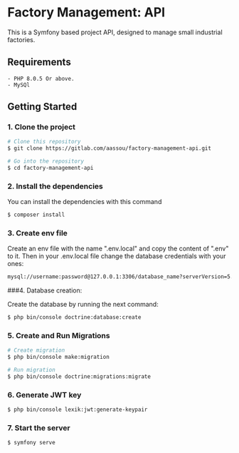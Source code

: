 # Factory Management: API

This is a Symfony based project API, designed to manage small industrial factories.


## Requirements
    - PHP 8.0.5 Or above.
    - MySQl
## Getting Started
### 1. Clone the project
```bash
# Clone this repository
$ git clone https://gitlab.com/aassou/factory-management-api.git

# Go into the repository
$ cd factory-management-api

```

### 2. Install the dependencies
You can install the dependencies with this command

```bash
$ composer install
```

### 3. Create env file

Create an env file with the name ".env.local" and copy the content of ".env" to it. 
Then in your .env.local file change the database credentials with your ones:
<br />
```bash
mysql://username:password@127.0.0.1:3306/database_name?serverVersion=5.7
```

###4. Database creation:

Create the database by running the next command:

```bash
$ php bin/console doctrine:database:create
```

### 5. Create and Run Migrations
```bash
# Create migration
$ php bin/console make:migration

# Run migration
$ php bin/console doctrine:migrations:migrate

```

### 6. Generate JWT key
 ```bash
$ php bin/console lexik:jwt:generate-keypair
```

### 7. Start the server

```bash
$ symfony serve
```





